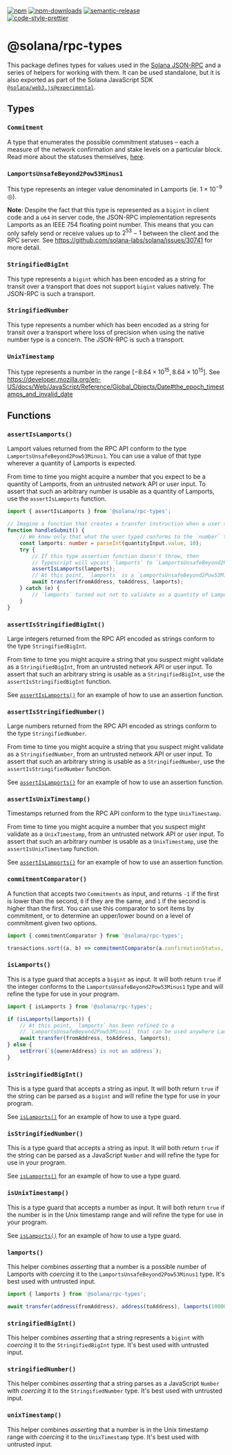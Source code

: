 [![npm][npm-image]][npm-url]
[![npm-downloads][npm-downloads-image]][npm-url]
[![semantic-release][semantic-release-image]][semantic-release-url]
<br />
[![code-style-prettier][code-style-prettier-image]][code-style-prettier-url]

[code-style-prettier-image]: https://img.shields.io/badge/code_style-prettier-ff69b4.svg?style=flat-square
[code-style-prettier-url]: https://github.com/prettier/prettier
[npm-downloads-image]: https://img.shields.io/npm/dm/@solana/rpc-types/experimental.svg?style=flat
[npm-image]: https://img.shields.io/npm/v/@solana/rpc-types/experimental.svg?style=flat
[npm-url]: https://www.npmjs.com/package/@solana/rpc-types/v/experimental
[semantic-release-image]: https://img.shields.io/badge/%20%20%F0%9F%93%A6%F0%9F%9A%80-semantic--release-e10079.svg
[semantic-release-url]: https://github.com/semantic-release/semantic-release

# @solana/rpc-types

This package defines types for values used in the [Solana JSON-RPC](https://docs.solana.com/api/http) and a series of helpers for working with them. It can be used standalone, but it is also exported as part of the Solana JavaScript SDK [`@solana/web3.js@experimental`](https://github.com/solana-labs/solana-web3.js/tree/master/packages/library).

## Types

### `Commitment`

A type that enumerates the possible commitment statuses &ndash; each a measure of the network confirmation and stake levels on a particular block. Read more about the statuses themselves, [here](https://docs.solana.com/cluster/commitments).

### `LamportsUnsafeBeyond2Pow53Minus1`

This type represents an integer value denominated in Lamports (ie. $1 \times 10^{-9}$ &#x25CE;).

**Note**: Despite the fact that this type is represented as a `bigint` in client code and a `u64` in server code, the JSON-RPC implementation represents Lamports as an IEEE 754 floating point number. This means that you can only safely send or receive values up to $2^{53} - 1$ between the client and the RPC server. See https://github.com/solana-labs/solana/issues/30741 for more detail.

### `StringifiedBigInt`

This type represents a `bigint` which has been encoded as a string for transit over a transport that does not support `bigint` values natively. The JSON-RPC is such a transport.

### `StringifiedNumber`

This type represents a number which has been encoded as a string for transit over a transport where loss of precision when using the native number type is a concern. The JSON-RPC is such a transport.

### `UnixTimestamp`

This type represents a number in the range $[-8.64 \times 10^{15}, 8.64 \times 10^{15}]$. See https://developer.mozilla.org/en-US/docs/Web/JavaScript/Reference/Global_Objects/Date#the_epoch_timestamps_and_invalid_date

## Functions

### `assertIsLamports()`

Lamport values returned from the RPC API conform to the type `LamportsUnsafeBeyond2Pow53Minus1`. You can use a value of that type wherever a quantity of Lamports is expected.

From time to time you might acquire a number that you expect to be a quantity of Lamports, from an untrusted network API or user input. To assert that such an arbitrary number is usable as a quantity of Lamports, use the `assertIsLamports` function.

```ts
import { assertIsLamports } from '@solana/rpc-types';

// Imagine a function that creates a transfer instruction when a user submits a form.
function handleSubmit() {
    // We know only that what the user typed conforms to the `number` type.
    const lamports: number = parseInt(quantityInput.value, 10);
    try {
        // If this type assertion function doesn't throw, then
        // Typescript will upcast `lamports` to `LamportsUnsafeBeyond2Pow53Minus1`.
        assertIsLamports(lamports);
        // At this point, `lamports` is a `LamportsUnsafeBeyond2Pow53Minus1` that can be used anywhere Lamports are expected.
        await transfer(fromAddress, toAddress, lamports);
    } catch (e) {
        // `lamports` turned out not to validate as a quantity of Lamports.
    }
}
```

### `assertIsStringifiedBigInt()`

Large integers returned from the RPC API encoded as strings conform to the type `StringifiedBigInt`.

From time to time you might acquire a string that you suspect might validate as a `StringifiedBigInt`, from an untrusted network API or user input. To assert that such an arbitrary string is usable as a `StringifiedBigInt`, use the `assertIsStringifiedBigInt` function.

See [`assertIsLamports()`](#assertislamports) for an example of how to use an assertion function.

### `assertIsStringifiedNumber()`

Large numbers returned from the RPC API encoded as strings conform to the type `StringifiedNumber`.

From time to time you might acquire a string that you suspect might validate as a `StringifiedNumber`, from an untrusted network API or user input. To assert that such an arbitrary string is usable as a `StringifiedNumber`, use the `assertIsStringifiedNumber` function.

See [`assertIsLamports()`](#assertislamports) for an example of how to use an assertion function.

### `assertIsUnixTimestamp()`

Timestamps returned from the RPC API conform to the type `UnixTimestamp`.

From time to time you might acquire a number that you suspect might validate as a `UnixTimestamp`, from an untrusted network API or user input. To assert that such an arbitrary number is usable as a `UnixTimestamp`, use the `assertIsUnixTimestamp` function.

See [`assertIsLamports()`](#assertislamports) for an example of how to use an assertion function.

### `commitmentComparator()`

A function that accepts two `Commitments` as input, and returns `-1` if the first is lower than the second, `0` if they are the same, and `1` if the second is higher than the first. You can use this comparator to sort items by commitment, or to determine an upper/lower bound on a level of commitment given two options.

```ts
import { commitmentComparator } from '@solana/rpc-types';

transactions.sort((a, b) => commitmentComparator(a.confirmationStatus, b.confirmationStatus));
```

### `isLamports()`

This is a type guard that accepts a `bigint` as input. It will both return `true` if the integer conforms to the `LamportsUnsafeBeyond2Pow53Minus1` type and will refine the type for use in your program.

```ts
import { isLamports } from '@solana/rpc-types';

if (isLamports(lamports)) {
    // At this point, `lamports` has been refined to a
    // `LamportsUnsafeBeyond2Pow53Minus1` that can be used anywhere Lamports are expected.
    await transfer(fromAddress, toAddress, lamports);
} else {
    setError(`${ownerAddress} is not an address`);
}
```

### `isStringifiedBigInt()`

This is a type guard that accepts a string as input. It will both return `true` if the string can be parsed as a `bigint` and will refine the type for use in your program.

See [`isLamports()`](#islamports) for an example of how to use a type guard.

### `isStringifiedNumber()`

This is a type guard that accepts a string as input. It will both return `true` if the string can be parsed as a JavaScript `Number` and will refine the type for use in your program.

See [`isLamports()`](#islamports) for an example of how to use a type guard.

### `isUnixTimestamp()`

This is a type guard that accepts a number as input. It will both return `true` if the number is in the Unix timestamp range and will refine the type for use in your program.

See [`isLamports()`](#islamports) for an example of how to use a type guard.

### `lamports()`

This helper combines _asserting_ that a number is a possible number of Lamports with _coercing_ it to the `LamportsUnsafeBeyond2Pow53Minus1` type. It's best used with untrusted input.

```ts
import { lamports } from '@solana/rpc-types';

await transfer(address(fromAddress), address(toAddress), lamports(100000n));
```

### `stringifiedBigInt()`

This helper combines _asserting_ that a string represents a `bigint` with _coercing_ it to the `StringifiedBigInt` type. It's best used with untrusted input.

### `stringifiedNumber()`

This helper combines _asserting_ that a string parses as a JavaScript `Number` with _coercing_ it to the `StringifiedNumber` type. It's best used with untrusted input.

### `unixTimestamp()`

This helper combines _asserting_ that a number is in the Unix timestamp range with _coercing_ it to the `UnixTimestamp` type. It's best used with untrusted input.
